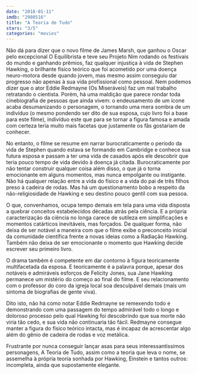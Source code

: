 ```yaml
---
date: "2018-01-11"
imdb: "2980516"
title: "A Teoria de Tudo"
stars: "3/5"
categories: "movies"
---
```

Não dá para dizer que o novo filme de James Marsh, que ganhou o Oscar pelo excepcional O Equilibrista e teve seu Projeto Nim rodando os festivais do mundo e ganhando prêmios, faz qualquer injustiça à vida de Stephen Hawking, o brilhante físico teórico que foi acometido por uma doença neuro-motora desde quando jovem, mas mesmo assim conseguiu dar progresso não apenas à sua vida profissional como pessoal. Nem podemos dizer que o ator Eddie Redmayne (Os Miseráveis) faz um mal trabalho retratando o cientista. Porém, há uma maldição que parece rondar toda cinebiografia de pessoas que ainda vivem: o endeusamento de um ícone acaba desumanizando o personagem, o tornando uma mera sombra de um indivíduo (o mesmo pondendo ser dito de sua esposa, cujo livro foi a base para este filme), indivíduo este que para se tornar a figura famosa e amada com certeza teria muito mais facetas que justamente os fãs gostariam de conhecer.

No entanto, o filme se resume em narrar burocraticamente o período da vida de Stephen quando estava se formando em Cambridge e conhece sua futura esposa e passam a ter uma vida de casados após ele descobrir que teria pouco tempo de vida devido à doença já citada. Burocraticamente por não tentar construir qualquer coisa além disso, o que já o torna emocionante em alguns momentos, mas nunca empolgante ou instigante. Não há qualquer relação entre a vida do físico e a vida do pai de três filhos preso à cadeira de rodas. Mas há um questionamento bobo a respeito da não-religiosidade de Hawking e seu destino pouco gentil com sua pessoa.

O que, convenhamos, ocupa tempo demais em tela para uma vida disposta a quebrar conceitos estabelecidos décadas atrás pela ciência. E a própria caracterização da ciência no longa carece de sutileza em simplificações e momentos catárticos inevitáveis, mas forçados. De qualquer forma, não deixa de ser notável a maneira com que o filme exibe o preconceito inicial da comunidade científica frente a novas ideias como a Radiação Hawking. Também não deixa de ser emocionante o momento que Hawking decide escrever seu primeiro livro.

O drama também é competente em dar contorno à figura teoricamente multifacetada da esposa. E teoricamente é a palavra porque, apesar dos notáveis e admiráveis esforços de Felicity Jones, sua Jane Hawking permanece um mistério do começo ao final do filme. E seu relacionamento com o professor do coro da igreja local soa desculpável demais (mais um sintoma de biografias de gente viva).

Dito isto, não há como notar Eddie Redmayne se remexendo todo e demonstrando com uma passagem do tempo admirável todo o longo e doloroso processo pelo qual Hawking foi descobrindo que sua morte não viria tão cedo, e sua vida não continuaria tão fácil. Redmayne consegue manter a figura do físico teórico intacta, mas é incapaz de acrescentar algo além do gênio de cadeira de rodas e voz metálica.

Frustrante por nunca conseguir lançar asas para seus interessantíssimos personagens, A Teoria de Tudo, assim como a teoria que leva o nome, se assemelha à própria teoria sonhada por Hawking, Einstein e tantos outros: incompleta, ainda que supostamente elegante.
